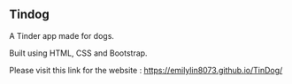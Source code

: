 ## Tindog

A Tinder app made for dogs.

Built using HTML, CSS and Bootstrap.

Please visit this link for the website :  https://emilylin8073.github.io/TinDog/

